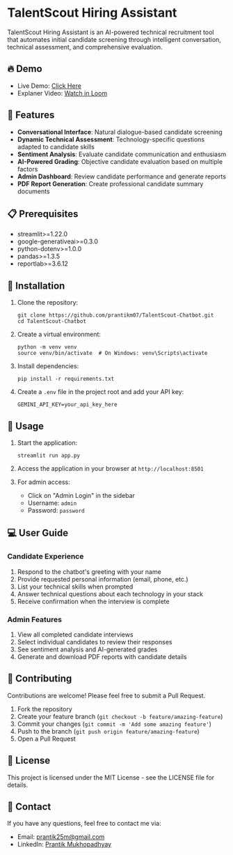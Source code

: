 # TalentScout Hiring Assistant

TalentScout Hiring Assistant is an AI-powered technical recruitment tool that automates initial candidate screening through intelligent conversation, technical assessment, and comprehensive evaluation.

## 🔥 Demo

- Live Demo: [Click Here](https://talentscout-chatbot.onrender.com)
- Explaner Video: [Watch in Loom](https://www.loom.com/share/0064d9cfb80b4886978cabd174246c19?sid=0d21e9cd-8ff0-41ec-a63d-45175cd80652)

## 🚀 Features

- **Conversational Interface**: Natural dialogue-based candidate screening
- **Dynamic Technical Assessment**: Technology-specific questions adapted to candidate skills
- **Sentiment Analysis**: Evaluate candidate communication and enthusiasm
- **AI-Powered Grading**: Objective candidate evaluation based on multiple factors
- **Admin Dashboard**: Review candidate performance and generate reports
- **PDF Report Generation**: Create professional candidate summary documents

## 📋 Prerequisites

- streamlit>=1.22.0
- google-generativeai>=0.3.0
- python-dotenv>=1.0.0
- pandas>=1.3.5
- reportlab>=3.6.12

## 🔧 Installation

1. Clone the repository:
   ```
   git clone https://github.com/prantikm07/TalentScout-Chatbot.git
   cd TalentScout-Chatbot
   ```

2. Create a virtual environment:
   ```
   python -m venv venv
   source venv/bin/activate  # On Windows: venv\Scripts\activate
   ```

3. Install dependencies:
   ```
   pip install -r requirements.txt
   ```

4. Create a `.env` file in the project root and add your API key:
   ```
   GEMINI_API_KEY=your_api_key_here
   ```

## 🚀 Usage

1. Start the application:
   ```
   streamlit run app.py
   ```

2. Access the application in your browser at `http://localhost:8501`

3. For admin access:
   - Click on "Admin Login" in the sidebar
   - Username: `admin`
   - Password: `password`

## 💻 User Guide

### Candidate Experience
1. Respond to the chatbot's greeting with your name
2. Provide requested personal information (email, phone, etc.)
3. List your technical skills when prompted
4. Answer technical questions about each technology in your stack
5. Receive confirmation when the interview is complete

### Admin Features
1. View all completed candidate interviews
2. Select individual candidates to review their responses
3. See sentiment analysis and AI-generated grades
4. Generate and download PDF reports with candidate details


## 🤝 Contributing

Contributions are welcome! Please feel free to submit a Pull Request.

1. Fork the repository
2. Create your feature branch (`git checkout -b feature/amazing-feature`)
3. Commit your changes (`git commit -m 'Add some amazing feature'`)
4. Push to the branch (`git push origin feature/amazing-feature`)
5. Open a Pull Request

## 📝 License

This project is licensed under the MIT License - see the LICENSE file for details.

## 📧 Contact

If you have any questions, feel free to contact me via:
- Email: [prantik25m@gmail.com](mailto:prantik25m@gmail.com)
- LinkedIn: [Prantik Mukhopadhyay](https://www.linkedin.com/in/prantikm07/)